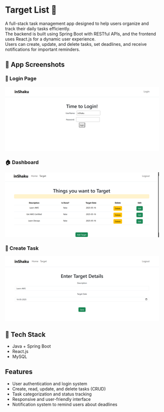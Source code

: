 # Target List 🎯

A full-stack task management app designed to help users organize and track their daily tasks efficiently.  
The backend is built using Spring Boot with RESTful APIs, and the frontend uses React.js for a dynamic user experience.  
Users can create, update, and delete tasks, set deadlines, and receive notifications for important reminders.

## 📸 App Screenshots

### 🔐 Login Page
![Login](./assets/login.png)

### 🏠 Dashboard
![Dashboard](./assets/dashboard.png)

### 📝 Create Task
![Create Task](./assets/create-task.png)

## 🚀 Tech Stack

- Java + Spring Boot  
- React.js  
- MySQL  

## Features

- User authentication and login system  
- Create, read, update, and delete tasks (CRUD)  
- Task categorization and status tracking  
- Responsive and user-friendly interface  
- Notification system to remind users about deadlines  
